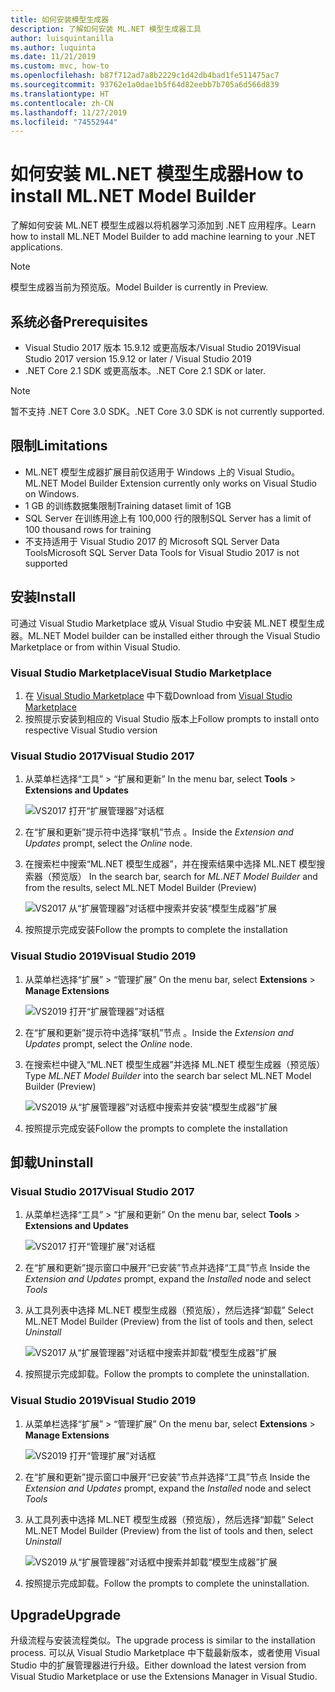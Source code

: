 ```yaml
---
title: 如何安装模型生成器
description: 了解如何安装 ML.NET 模型生成器工具
author: luisquintanilla
ms.author: luquinta
ms.date: 11/21/2019
ms.custom: mvc, how-to
ms.openlocfilehash: b87f712ad7a8b2229c1d42db4bad1fe511475ac7
ms.sourcegitcommit: 93762e1a0dae1b5f64d82eebb7b705a6d566d839
ms.translationtype: HT
ms.contentlocale: zh-CN
ms.lasthandoff: 11/27/2019
ms.locfileid: "74552944"
---
```

# <a name="how-to-install-mlnet-model-builder"></a><span data-ttu-id="0dceb-103">如何安装 ML.NET 模型生成器</span><span class="sxs-lookup"><span data-stu-id="0dceb-103">How to install ML.NET Model Builder</span></span>

<span data-ttu-id="0dceb-104">了解如何安装 ML.NET 模型生成器以将机器学习添加到 .NET 应用程序。</span><span class="sxs-lookup"><span data-stu-id="0dceb-104">Learn how to install ML.NET Model Builder to add machine learning to your .NET applications.</span></span>

> [!NOTE]
> <span data-ttu-id="0dceb-105">模型生成器当前为预览版。</span><span class="sxs-lookup"><span data-stu-id="0dceb-105">Model Builder is currently in Preview.</span></span>

## <a name="prerequisites"></a><span data-ttu-id="0dceb-106">系统必备</span><span class="sxs-lookup"><span data-stu-id="0dceb-106">Prerequisites</span></span>

- <span data-ttu-id="0dceb-107">Visual Studio 2017 版本 15.9.12 或更高版本/Visual Studio 2019</span><span class="sxs-lookup"><span data-stu-id="0dceb-107">Visual Studio 2017 version 15.9.12 or later / Visual Studio 2019</span></span>
- <span data-ttu-id="0dceb-108">.NET Core 2.1 SDK 或更高版本。</span><span class="sxs-lookup"><span data-stu-id="0dceb-108">.NET Core 2.1 SDK or later.</span></span>

> [!NOTE]
> <span data-ttu-id="0dceb-109">暂不支持 .NET Core 3.0 SDK。</span><span class="sxs-lookup"><span data-stu-id="0dceb-109">.NET Core 3.0 SDK is not currently supported.</span></span>

## <a name="limitations"></a><span data-ttu-id="0dceb-110">限制</span><span class="sxs-lookup"><span data-stu-id="0dceb-110">Limitations</span></span>

- <span data-ttu-id="0dceb-111">ML.NET 模型生成器扩展目前仅适用于 Windows 上的 Visual Studio。</span><span class="sxs-lookup"><span data-stu-id="0dceb-111">ML.NET Model Builder Extension currently only works on Visual Studio on Windows.</span></span>
- <span data-ttu-id="0dceb-112">1 GB 的训练数据集限制</span><span class="sxs-lookup"><span data-stu-id="0dceb-112">Training dataset limit of 1GB</span></span>
- <span data-ttu-id="0dceb-113">SQL Server 在训练用途上有 100,000 行的限制</span><span class="sxs-lookup"><span data-stu-id="0dceb-113">SQL Server has a limit of 100 thousand rows for training</span></span>
- <span data-ttu-id="0dceb-114">不支持适用于 Visual Studio 2017 的 Microsoft SQL Server Data Tools</span><span class="sxs-lookup"><span data-stu-id="0dceb-114">Microsoft SQL Server Data Tools for Visual Studio 2017 is not supported</span></span>

## <a name="install"></a><span data-ttu-id="0dceb-115">安装</span><span class="sxs-lookup"><span data-stu-id="0dceb-115">Install</span></span>

<span data-ttu-id="0dceb-116">可通过 Visual Studio Marketplace 或从 Visual Studio 中安装 ML.NET 模型生成器。</span><span class="sxs-lookup"><span data-stu-id="0dceb-116">ML.NET Model builder can be installed either through the Visual Studio Marketplace or from within Visual Studio.</span></span>

### <a name="visual-studio-marketplace"></a><span data-ttu-id="0dceb-117">Visual Studio Marketplace</span><span class="sxs-lookup"><span data-stu-id="0dceb-117">Visual Studio Marketplace</span></span>

1. <span data-ttu-id="0dceb-118">在 [Visual Studio Marketplace](https://marketplace.visualstudio.com/items?itemName=MLNET.07) 中下载</span><span class="sxs-lookup"><span data-stu-id="0dceb-118">Download from [Visual Studio Marketplace](https://marketplace.visualstudio.com/items?itemName=MLNET.07)</span></span>
1. <span data-ttu-id="0dceb-119">按照提示安装到相应的 Visual Studio 版本上</span><span class="sxs-lookup"><span data-stu-id="0dceb-119">Follow prompts to install onto respective Visual Studio version</span></span>

### <a name="visual-studio-2017"></a><span data-ttu-id="0dceb-120">Visual Studio 2017</span><span class="sxs-lookup"><span data-stu-id="0dceb-120">Visual Studio 2017</span></span>

1. <span data-ttu-id="0dceb-121">从菜单栏选择“工具” > “扩展和更新”  </span><span class="sxs-lookup"><span data-stu-id="0dceb-121">In the menu bar, select **Tools** > **Extensions and Updates**</span></span>

    ![VS2017 打开“扩展管理器”对话框](./media/install-model-builder/vs2017-open-extensions-manager.png)

1. <span data-ttu-id="0dceb-123">在“扩展和更新”提示符中选择“联机”节点   。</span><span class="sxs-lookup"><span data-stu-id="0dceb-123">Inside the *Extension and Updates* prompt, select the *Online* node.</span></span>
1. <span data-ttu-id="0dceb-124">在搜索栏中搜索“ML.NET 模型生成器”，并在搜索结果中选择 ML.NET 模型搜索器（预览版） </span><span class="sxs-lookup"><span data-stu-id="0dceb-124">In the search bar, search for *ML.NET Model Builder* and from the results, select ML.NET Model Builder (Preview)</span></span>

    ![VS2017 从“扩展管理器”对话框中搜索并安装“模型生成器”扩展](./media/install-model-builder/vs2017-install-model-builder.png)

1. <span data-ttu-id="0dceb-126">按照提示完成安装</span><span class="sxs-lookup"><span data-stu-id="0dceb-126">Follow the prompts to complete the installation</span></span>

### <a name="visual-studio-2019"></a><span data-ttu-id="0dceb-127">Visual Studio 2019</span><span class="sxs-lookup"><span data-stu-id="0dceb-127">Visual Studio 2019</span></span>

1. <span data-ttu-id="0dceb-128">从菜单栏选择“扩展” > “管理扩展”  </span><span class="sxs-lookup"><span data-stu-id="0dceb-128">On the menu bar, select **Extensions** > **Manage Extensions**</span></span>

    ![VS2019 打开“扩展管理器”对话框](./media/install-model-builder/vs2019-open-extensions-manager.png)

1. <span data-ttu-id="0dceb-130">在“扩展和更新”提示符中选择“联机”节点   。</span><span class="sxs-lookup"><span data-stu-id="0dceb-130">Inside the *Extension and Updates* prompt, select the *Online* node.</span></span>
1. <span data-ttu-id="0dceb-131">在搜索栏中键入“ML.NET 模型生成器”并选择 ML.NET 模型生成器（预览版） </span><span class="sxs-lookup"><span data-stu-id="0dceb-131">Type *ML.NET Model Builder* into the search bar select ML.NET Model Builder (Preview)</span></span>

    ![VS2019 从“扩展管理器”对话框中搜索并安装“模型生成器”扩展](./media/install-model-builder/vs2019-install-model-builder.png)

1. <span data-ttu-id="0dceb-133">按照提示完成安装</span><span class="sxs-lookup"><span data-stu-id="0dceb-133">Follow the prompts to complete the installation</span></span>

## <a name="uninstall"></a><span data-ttu-id="0dceb-134">卸载</span><span class="sxs-lookup"><span data-stu-id="0dceb-134">Uninstall</span></span>

### <a name="visual-studio-2017"></a><span data-ttu-id="0dceb-135">Visual Studio 2017</span><span class="sxs-lookup"><span data-stu-id="0dceb-135">Visual Studio 2017</span></span>

1. <span data-ttu-id="0dceb-136">从菜单栏选择“工具” > “扩展和更新”  </span><span class="sxs-lookup"><span data-stu-id="0dceb-136">On the menu bar, select **Tools** > **Extensions and Updates**</span></span>

    ![VS2017 打开“管理扩展”对话框](./media/install-model-builder/vs2017-open-extensions-manager.png)

1. <span data-ttu-id="0dceb-138">在“扩展和更新”提示窗口中展开“已安装”节点并选择“工具”节点   </span><span class="sxs-lookup"><span data-stu-id="0dceb-138">Inside the *Extension and Updates* prompt, expand the *Installed* node and select *Tools*</span></span>
1. <span data-ttu-id="0dceb-139">从工具列表中选择 ML.NET 模型生成器（预览版），然后选择“卸载” </span><span class="sxs-lookup"><span data-stu-id="0dceb-139">Select ML.NET Model Builder (Preview) from the list of tools and then, select *Uninstall*</span></span>

    ![VS2017 从“扩展管理器”对话框中搜索并卸载“模型生成器”扩展](./media/install-model-builder/vs2017-uninstall-model-builder.png)

1. <span data-ttu-id="0dceb-141">按照提示完成卸载。</span><span class="sxs-lookup"><span data-stu-id="0dceb-141">Follow the prompts to complete the uninstallation.</span></span>

### <a name="visual-studio-2019"></a><span data-ttu-id="0dceb-142">Visual Studio 2019</span><span class="sxs-lookup"><span data-stu-id="0dceb-142">Visual Studio 2019</span></span>

1. <span data-ttu-id="0dceb-143">从菜单栏选择“扩展” > “管理扩展”  </span><span class="sxs-lookup"><span data-stu-id="0dceb-143">On the menu bar, select **Extensions** > **Manage Extensions**</span></span>

    ![VS2019 打开“管理扩展”对话框](./media/install-model-builder/vs2019-open-extensions-manager.png)

1. <span data-ttu-id="0dceb-145">在“扩展和更新”提示窗口中展开“已安装”节点并选择“工具”节点   </span><span class="sxs-lookup"><span data-stu-id="0dceb-145">Inside the *Extension and Updates* prompt, expand the *Installed* node and select *Tools*</span></span>
1. <span data-ttu-id="0dceb-146">从工具列表中选择 ML.NET 模型生成器（预览版），然后选择“卸载” </span><span class="sxs-lookup"><span data-stu-id="0dceb-146">Select ML.NET Model Builder (Preview) from the list of tools and then, select *Uninstall*</span></span>

    ![VS2019 从“扩展管理器”对话框中搜索并卸载“模型生成器”扩展](./media/install-model-builder/vs2019-uninstall-model-builder.png)

1. <span data-ttu-id="0dceb-148">按照提示完成卸载。</span><span class="sxs-lookup"><span data-stu-id="0dceb-148">Follow the prompts to complete the uninstallation.</span></span>

## <a name="upgrade"></a><span data-ttu-id="0dceb-149">Upgrade</span><span class="sxs-lookup"><span data-stu-id="0dceb-149">Upgrade</span></span>

<span data-ttu-id="0dceb-150">升级流程与安装流程类似。</span><span class="sxs-lookup"><span data-stu-id="0dceb-150">The upgrade process is similar to the installation process.</span></span> <span data-ttu-id="0dceb-151">可以从 Visual Studio Marketplace 中下载最新版本，或者使用 Visual Studio 中的扩展管理器进行升级。</span><span class="sxs-lookup"><span data-stu-id="0dceb-151">Either download the latest version from Visual Studio Marketplace or use the Extensions Manager in Visual Studio.</span></span>
